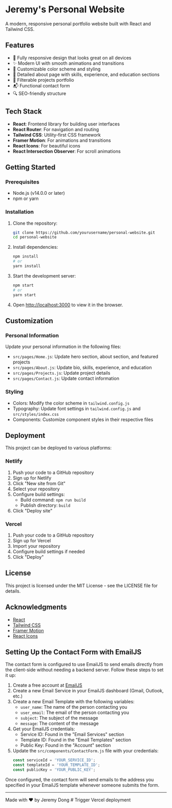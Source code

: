 # Jeremy's Personal Website

A modern, responsive personal portfolio website built with React and Tailwind CSS.

## Features

- 📱 Fully responsive design that looks great on all devices
- ✨ Modern UI with smooth animations and transitions
- 🎨 Customizable color scheme and styling
- 📝 Detailed about page with skills, experience, and education sections
- 💼 Filterable projects portfolio
- 📬 Functional contact form
- 🔍 SEO-friendly structure

## Tech Stack

- **React**: Frontend library for building user interfaces
- **React Router**: For navigation and routing
- **Tailwind CSS**: Utility-first CSS framework
- **Framer Motion**: For animations and transitions
- **React Icons**: For beautiful icons
- **React Intersection Observer**: For scroll animations

## Getting Started

### Prerequisites

- Node.js (v14.0.0 or later)
- npm or yarn

### Installation

1. Clone the repository:
   ```bash
   git clone https://github.com/yourusername/personal-website.git
   cd personal-website
   ```

2. Install dependencies:
   ```bash
   npm install
   # or
   yarn install
   ```

3. Start the development server:
   ```bash
   npm start
   # or
   yarn start
   ```

4. Open [http://localhost:3000](http://localhost:3000) to view it in the browser.

## Customization

### Personal Information

Update your personal information in the following files:

- `src/pages/Home.js`: Update hero section, about section, and featured projects
- `src/pages/About.js`: Update bio, skills, experience, and education
- `src/pages/Projects.js`: Update project details
- `src/pages/Contact.js`: Update contact information

### Styling

- Colors: Modify the color scheme in `tailwind.config.js`
- Typography: Update font settings in `tailwind.config.js` and `src/styles/index.css`
- Components: Customize component styles in their respective files

## Deployment

This project can be deployed to various platforms:

### Netlify

1. Push your code to a GitHub repository
2. Sign up for Netlify
3. Click "New site from Git"
4. Select your repository
5. Configure build settings:
   - Build command: `npm run build`
   - Publish directory: `build`
6. Click "Deploy site"

### Vercel

1. Push your code to a GitHub repository
2. Sign up for Vercel
3. Import your repository
4. Configure build settings if needed
5. Click "Deploy"

## License

This project is licensed under the MIT License - see the LICENSE file for details.

## Acknowledgments

- [React](https://reactjs.org/)
- [Tailwind CSS](https://tailwindcss.com/)
- [Framer Motion](https://www.framer.com/motion/)
- [React Icons](https://react-icons.github.io/react-icons/)

## Setting Up the Contact Form with EmailJS

The contact form is configured to use EmailJS to send emails directly from the client-side without needing a backend server. Follow these steps to set it up:

1. Create a free account at [EmailJS](https://www.emailjs.com/)
2. Create a new Email Service in your EmailJS dashboard (Gmail, Outlook, etc.)
3. Create a new Email Template with the following variables:
   - `user_name`: The name of the person contacting you
   - `user_email`: The email of the person contacting you
   - `subject`: The subject of the message
   - `message`: The content of the message
4. Get your EmailJS credentials:
   - Service ID: Found in the "Email Services" section
   - Template ID: Found in the "Email Templates" section
   - Public Key: Found in the "Account" section
5. Update the `src/components/ContactForm.js` file with your credentials:
   ```javascript
   const serviceId = 'YOUR_SERVICE_ID';
   const templateId = 'YOUR_TEMPLATE_ID';
   const publicKey = 'YOUR_PUBLIC_KEY';
   ```

Once configured, the contact form will send emails to the address you specified in your EmailJS template whenever someone submits the form.

---

Made with ❤️ by Jeremy Dong # Trigger Vercel deployment
